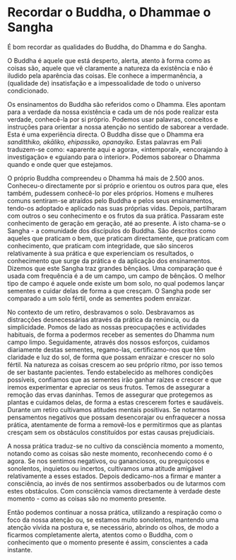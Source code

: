 Recordar o Buddha, o Dhammae o Sangha
=====================================

É bom recordar as qualidades do Buddha, do Dhamma e do Sangha.

O Buddha é aquele que está desperto, alerta, atento à forma como as
coisas são, aquele que vê claramente a natureza da existência e não é
iludido pela aparência das coisas. Ele conhece a impermanência, a
(qualidade de) insatisfação e a impessoalidade de todo o universo
condicionado.

Os ensinamentos do Buddha são referidos como o Dhamma. Eles apontam para
a verdade da nossa existência e cada um de nós pode realizar esta
verdade, conhecê-la por si próprio. Podemos usar palavras, conceitos e
instruções para orientar a nossa atenção no sentido de saborear a
verdade. Esta é uma experiência directa. O Buddha disse que o Dhamma era
*sanditthiko, akāliko, ehipassiko, opanayiko.* Estas palavras em Pali
traduzem-se como: «aparente aqui e agora», «intemporal», «encorajando à
investigação» e «guiando para o interior». Podemos saborear o Dhamma
quando e onde quer que estejamos.

O próprio Buddha compreendeu o Dhamma há mais de 2.500 anos. Conheceu-o
directamente por si próprio e orientou os outros para que, eles também,
pudessem conhecê-lo por eles próprios. Homens e mulheres comuns
sentiram-se atraídos pelo Buddha e pelos seus ensinamentos, tendo-os
adoptado e aplicado nas suas próprias vidas. Depois, partilharam com
outros o seu conhecimento e os frutos da sua prática. Passaram este
conhecimento de geração em geração, até ao presente. A isto chama-se o
Sangha - a comunidade dos discípulos do Buddha. São descritos como
aqueles que praticam o bem, que praticam directamente, que praticam com
conhecimento, que praticam com integridade, que são sinceros
relativamente à sua prática e que experienciam os resultados, o
conhecimento que surge da prática e da aplicação dos ensinamentos.
Dizemos que este Sangha traz grandes bênçãos. Uma comparação que é usada
com frequência é a de um campo, um campo de bênçãos. O melhor tipo de
campo é aquele onde existe um bom solo, no qual podemos lançar sementes
e cuidar delas de forma a que cresçam. O Sangha pode ser comparado a um
solo fértil, onde as sementes podem enraizar.

No contexto de um retiro, desbravamos o solo. Desbravamos as distracções
desnecessárias através da prática da renúncia, ou da simplicidade. Pomos
de lado as nossas preocupações e actividades habituais, de forma a
podermos receber as sementes do Dhamma num campo limpo. Seguidamente,
através dos nossos esforços, cuidamos diariamente destas sementes,
regamo-las, certificamo-nos que têm claridade e luz do sol, de forma que
possam enraizar e crescer no solo fértil. Na natureza as coisas crescem
ao seu próprio ritmo, por isso temos de ser bastante pacientes. Tendo
estabelecido as melhores condições possíveis, confiamos que as sementes
irão ganhar raízes e crescer e que iremos experimentar e apreciar os
seus frutos. Temos de assegurar a remoção das ervas daninhas. Temos de
assegurar que protegemos as plantas e cuidamos delas, de forma a estas
crescerem fortes e saudáveis. Durante um retiro cultivamos atitudes
mentais positivas. Se notarmos pensamentos negativos que possam
desencorajar ou enfraquecer a nossa prática, atentamente de forma a
removê-los e permitirmos que as plantas cresçam sem os obstáculos
constituídos por estas causas prejudiciais.

A nossa prática traduz-se no cultivo da consciência momento a momento,
notando como as coisas são neste momento, reconhecendo como é o agora.
Se nos sentimos negativos, ou gananciosos, ou preguiçosos e sonolentos,
inquietos ou incertos, cultivamos uma atitude amigável relativamente a
esses estados. Depois dedicamo-nos a firmar e manter a consciência, ao
invés de nos sentirmos assoberbados ou de lutarmos com estes obstáculos.
Com consciência vamos directamente à verdade deste momento - como as
coisas são no momento presente.

Então podemos continuar a nossa prática, utilizando a respiração como o
foco da nossa atenção ou, se estamos muito sonolentos, mantendo uma
atenção vívida na postura e, se necessário, abrindo os olhos, de modo a
ficarmos completamente alerta, atentos como o Buddha, com o conhecimento
que o momento presente é assim, conscientes a cada instante.
